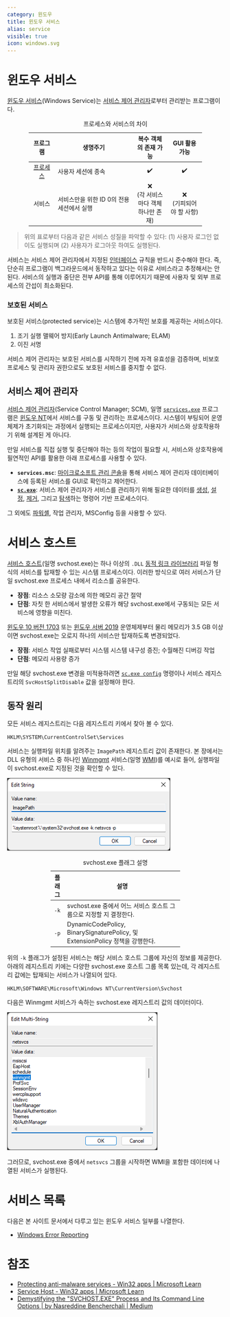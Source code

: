 ```yaml
---
category: 윈도우
title: 윈도우 서비스
alias: service
visible: true
icon: windows.svg
---
```

# 윈도우 서비스
[윈도우 서비스](https://ko.wikipedia.org/wiki/윈도우_서비스)(Windows Service)는 [서비스 제어 관리자](#서비스-제어-관리자)로부터 관리받는 프로그램이다.

<table style="width: 80%; margin: auto;">
<caption style="caption-side: top;">프로세스와 서비스의 차이</caption>
<colgroup><col style="width: 15%;"/><col style="width: 45%;"/><col style="width: 20%;"/><col style="width: 20%;"/></colgroup>
<thead><tr><th style="text-align: center;">프로그램</th><th style="text-align: center;">생명주기</th><th style="text-align: center;">복수 객체의 존재 가능</th><th style="text-align: center;">GUI 활용 가능</th></tr></thead>
<tbody>
<tr><td style="text-align: center;"><a href="ko.Process.md">프로세스</a></td><td>사용자 세션에 종속</td><td style="text-align: center;">✔️</td><td style="text-align: center;">✔️</td></tr>
<tr><td style="text-align: center;">서비스</td><td>서비스만을 위한 ID 0의 전용 세션에서 실행</td><td style="text-align: center;">❌<br/>(각 서비스마다 객체 하나만 존재)</td><td style="text-align: center;">❌<br/>(기피되어야 할 사항)</td></tr>
</tbody>
</table>

> 위의 표로부터 다음과 같은 서비스 성질을 파악할 수 있다: (1) 사용자 로그인 없이도 실행되며 (2) 사용자가 로그아웃 하여도 실행된다.

서비스는 서비스 제어 관리자에서 지정된 [인터페이스](https://ko.wikipedia.org/wiki/API) 규칙을 반드시 준수해야 한다. 즉, 단순히 프로그램이 백그라운드에서 동작하고 있다는 이유로 서비스라고 추정해서는 안된다. 서비스의 실행과 중단은 전부 API를 통해 이루어지기 때문에 사용자 및 외부 프로세스의 간섭이 최소화된다.

### 보호된 서비스
보호된 서비스(protected service)는 시스템에 추가적인 보호를 제공하는 서비스이다.

1. 조기 실행 맬웨어 방지(Early Launch Antimalware; ELAM)
2. 이진 서명

서비스 제어 관리자는 보호된 서비스를 시작하기 전에 자격 유효성을 검증하며, 비보호 프로세스 및 관리자 권한으로도 보호된 서비스를 중지할 수 없다.

## 서비스 제어 관리자
[서비스 제어 관리자](https://ko.wikipedia.org/wiki/서비스_제어_관리자)(Service Control Manager; SCM), 일명 [`services.exe`](https://www.file.net/process/services.exe.html) 프로그램은 [윈도우 NT](ko.WindowsNT.md)에서 서비스를 구동 및 관리하는 프로세스이다. 시스템이 부팅되어 운영체제가 초기화되는 과정에서 실행되는 프로세스이지만, 사용자가 서비스와 상호작용하기 위해 설계된 게 아니다.

만일 서비스를 직접 실행 및 중단해야 하는 등의 작업이 필요할 시, 서비스와 상호작용에 필연적인 API를 활용한 아래 프로세스를 사용할 수 있다.

* **`services.msc`**: [마이크로소프트 관리 콘솔](https://ko.wikipedia.org/wiki/마이크로소프트_관리_콘솔)을 통해 서비스 제어 관리자 데이터베이스에 등록된 서비스를 GUI로 확인하고 제어한다.
* **[`sc.exe`](https://www.file.net/process/sc.exe.html)**: 서비스 제어 관리자가 서비스를 관리하기 위해 필요한 데이터를 [생성](https://learn.microsoft.com/en-us/windows-server/administration/windows-commands/sc-create), [설정](https://learn.microsoft.com/en-us/windows-server/administration/windows-commands/sc-config), [제거](https://learn.microsoft.com/en-us/windows-server/administration/windows-commands/sc-delete), 그리고 [탐색](https://learn.microsoft.com/en-us/windows-server/administration/windows-commands/sc-query)하는 명령어 기반 프로세스이다.

그 외에도 [파워셸](https://ko.wikipedia.org/wiki/파워셸), 작업 관리자, MSConfig 등을 사용할 수 있다.

# 서비스 호스트
[서비스 호스트](https://en.wikipedia.org/wiki/Svchost.exe)(일명 svchost.exe)는 하나 이상의 `.DLL` [동적 링크 라이브러리](https://ko.wikipedia.org/wiki/동적_링크_라이브러리) 파일 형식의 서비스를 탑재할 수 있는 시스템 프로세스이다. 이러한 방식으로 여러 서비스가 단일 svchost.exe 프로세스 내에서 리소스를 공유한다.

* **장점**: 리소스 소모량 감소에 의한 메모리 공간 절약
* **단점**: 자칫 한 서비스에서 발생한 오류가 해당 svchost.exe에서 구동되는 모든 서비스에 영향을 미친다.

[윈도우 10 버전 1703](https://learn.microsoft.com/en-us/windows/application-management/svchost-service-refactoring) 또는 [윈도우 서버 2019](https://ko.wikipedia.org/wiki/윈도우_서버_2019) 운영체제부터 물리 메모리가 3.5 GB 이상이면 svchost.exe는 오로지 하나의 서비스만 탑재하도록 변경되었다.

* **장점**: 서비스 작업 실패로부터 시스템 시스템 내구성 증진; 수월해진 디버깅 작업
* **단점**: 메모리 사용량 증가

만일 해당 svchost.exe 변경을 미적용하려면 [`sc.exe config`](https://learn.microsoft.com/en-us/windows-server/administration/windows-commands/sc-config) 명령이나 서비스 레지스트리의 `SvcHostSplitDisable` 값을 설정해야 한다.

## 동작 원리
모든 서비스 레지스트리는 다음 레지스트리 키에서 찾아 볼 수 있다.

```terminal
HKLM\SYSTEM\CurrentControlSet\Services
```

서비스는 실행파일 위치를 알려주는 `ImagePath` 레지스트리 값이 존재한다. 본 장에서는 DLL 유형의 서비스 중 하나인 [Winmgmt](https://learn.microsoft.com/en-us/windows/win32/wmisdk/winmgmt) 서비스(일명 [WMI](https://learn.microsoft.com/en-us/windows/win32/wmisdk/wmi-start-page))를 예시로 들어, 실행파일이 svchost.exe로 지정된 것을 확인할 수 있다.

![DLL 형태의 "Winmgmt" 서비스의 <code>ImagePath</code> 레지스트리 값](./images/svchost_winmgmt_imagepath.png)

<table style="width: 60%; margin: auto;">
<caption style="caption-side: top;">svchost.exe 플래그 설명</caption>
<colgroup><col style="width: 10%;"/><col style="width: 85%;"/></colgroup>
<thread><tr><th style="text-align: center;">플래그</th><th style="text-align: center;">설명</th></tr></thead>
<tbody><tr><td style="text-align: center;"><code>-k</code></td><td>svchost.exe 중에서 어느 서비스 호스트 그룹으로 지정할 지 결정한다.</td></tr><tr><td style="text-align: center;"><code>-p</code></td><td>DynamicCodePolicy, BinarySignaturePolicy, 및 ExtensionPolicy 정책을 강행한다.</td></tr></tbody>
</table>

위의 `-k` 플래그가 설정된 서비스는 해당 서비스 호스트 그룹에 자신의 정보를 제공한다. 아래의 레지스트리 키에는 다양한 svchost.exe 호스트 그룹 목록 있는데, 각 레지스트리 값에는 탑재되는 서비스가 나열되어 있다.

```terminal
HKLM\SOFTWARE\Microsoft\Windows NT\CurrentVersion\Svchost
```

다음은 Winmgmt 서비스가 속하는 svchost.exe 레지스트리 값의 데이터이다.

![<code>netsvcs</code> 서비스 호스트 그룹 (Winmgmt 서비스 포함)](./images/svchost_winmgmt_netsvcs.png)

그러므로, svchost.exe 중에서 `netsvcs` 그룹을 시작하면 WMI을 포함한 데이터에 나열된 서비스가 실행된다.

# 서비스 목록
다음은 본 사이트 문서에서 다루고 있는 윈도우 서비스 일부를 나열한다.

* [Windows Error Reporting](ko.WER.md)

# 참조
* [Protecting anti-malware services - Win32 apps &#124; Microsoft Learn](https://learn.microsoft.com/en-us/windows/win32/services/protecting-anti-malware-services-)
* [Service Host - Win32 apps &#124; Microsoft Learn](https://learn.microsoft.com/en-us/windows/win32/wsw/service-host)
* [Demystifying the "SVCHOST.EXE" Process and Its Command Line Options &#124; by Nasreddine Bencherchali &#124; Medium](https://nasbench.medium.com/demystifying-the-svchost-exe-process-and-its-command-line-options-508e9114e747)
